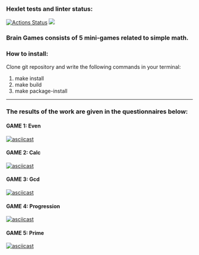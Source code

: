 ### Hexlet tests and linter status:

[![Actions Status](https://github.com/imbalans/python-project-49/workflows/hexlet-check/badge.svg)](https://github.com/imbalans/python-project-49/actions) <a href="https://codeclimate.com/github/imbalans/python-project-49/maintainability"><img src="https://api.codeclimate.com/v1/badges/7c2aa085ea8f32ae2932/maintainability" /></a>

### Brain Games consists of 5 mini-games related to simple math. 

### How to install:
Clone git repository and write the following commands in your terminal:
1. make install
2. make build
3. make package-install
___

### The results of the work are given in the questionnaires below:

#### GAME 1: Even

[![asciicast](https://asciinema.org/a/EWE6tPGXTbVwdZxac97saxGsm.svg)](https://asciinema.org/a/EWE6tPGXTbVwdZxac97saxGsm)

#### GAME 2: Calc

[![asciicast](https://asciinema.org/a/fENuz1KhCwfCKXUipxQG5Rsxa.svg)](https://asciinema.org/a/fENuz1KhCwfCKXUipxQG5Rsxa)

#### GAME 3: Gcd

[![asciicast](https://asciinema.org/a/CU3VhUUS7gebpPDvQciBUySn0.svg)](https://asciinema.org/a/CU3VhUUS7gebpPDvQciBUySn0)

#### GAME 4: Progression

[![asciicast](https://asciinema.org/a/aTjbowubgDEizTCFJ2S0jxj0y.svg)](https://asciinema.org/a/aTjbowubgDEizTCFJ2S0jxj0y)

#### GAME 5: Prime

[![asciicast](https://asciinema.org/a/9QqCxDxsamaLKKplZYdiygqIg.svg)](https://asciinema.org/a/9QqCxDxsamaLKKplZYdiygqIg)